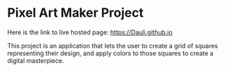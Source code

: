 # Pixel Art Maker Project

Here is the link to live hosted page: https://Dauli.github.io 

This project is an application that lets the user to create a grid of squares representing their design, 
and apply colors to those squares to create a digital masterpiece.


